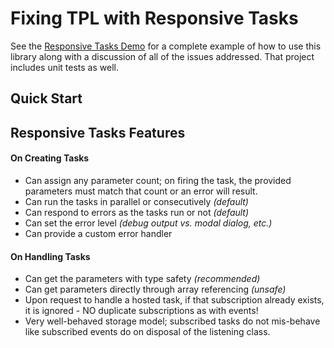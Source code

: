 ﻿# Fixing TPL with Responsive Tasks

See the [Responsive Tasks Demo](https://github.com/marcusts/Com.MarcusTS.ResponsiveTasksDemo/blob/main/README.md) for a complete example of how to use this library along with a discussion of all of the issues addressed.  That project includes unit tests as well.

## Quick Start 





## Responsive Tasks Features


#### On Creating Tasks
* Can assign any parameter count; on firing the task, the provided parameters must match that count or an error will result.
* Can run the tasks in parallel or consecutively *(default)*
* Can respond to errors as the tasks run or not *(default)*
* Can set the error level *(debug output vs. modal dialog, etc.)*
* Can provide a custom error handler

 #### On Handling Tasks
 * Can get the parameters with type safety *(recommended)*
 * Can get parameters directly through array referencing *(unsafe)*
 * Upon request to handle a hosted task, if that subscription already exists, it is ignored - NO duplicate subscriptions as with events!
 * Very well-behaved storage model; subscribed tasks do not mis-behave like subscribed events do on disposal of the listening class.
